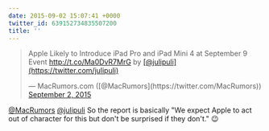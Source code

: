 ```yaml
---
date: 2015-09-02 15:07:41 +0000
twitter_id: 639152734835507200
title: ''
---
```


<blockquote class="twitter-tweet"><p lang="en" dir="ltr">Apple Likely to Introduce iPad Pro and iPad Mini 4 at September 9 Event <a href="http://t.co/Ma0DvR7MrG">http://t.co/Ma0DvR7MrG</a> by <a href="https://twitter.com/julipuli?ref_src=twsrc%5Etfw">[@julipuli](https://twitter.com/julipuli)</a></p>&mdash; MacRumors.com ([@MacRumors](https://twitter.com/MacRumors)) <a href="https://twitter.com/MacRumors/status/639135823124795392?ref_src=twsrc%5Etfw">September 2, 2015</a></blockquote>
<script async src="https://platform.twitter.com/widgets.js" charset="utf-8"></script>

[@MacRumors](https://twitter.com/MacRumors) [@julipuli](https://twitter.com/julipuli) So the report is basically "We expect Apple to act out of character for this but don't be surprised if they don't." 😉
